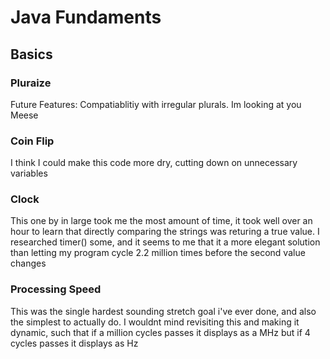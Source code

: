 # Java Fundaments
## Basics

### Pluraize
Future Features: Compatiablitiy with irregular plurals. Im looking at you Meese

### Coin Flip
I think I could make this code more dry, cutting down on unnecessary variables

### Clock
This one by in large took me the most amount of time, it took well over an hour to learn that directly comparing the strings was returing a true value. 
I researched timer() some, and it seems to me that it a more elegant solution than letting my program cycle 2.2 million times before the second value changes

### Processing Speed
This was the single hardest sounding stretch goal i've ever done, and also the simplest to actually do. I wouldnt mind revisiting this and making it dynamic, such that if a million cycles passes it displays as a MHz but if 4 cycles passes it displays as Hz 
